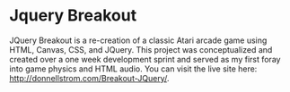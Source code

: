 # Jquery Breakout
JQuery Breakout is a re-creation of a classic Atari arcade game using HTML, Canvas, CSS, and JQuery. 
This project was conceptualized and created over a one week development sprint and served as my first foray into game physics 
and HTML audio. You can visit the live site here: http://donnellstrom.com/Breakout-JQuery/. 
